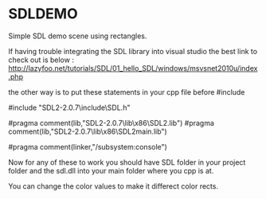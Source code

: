 # SDLDEMO
Simple SDL demo scene using rectangles.

If having trouble integrating the SDL library into visual studio the best link to check out is below : http://lazyfoo.net/tutorials/SDL/01_hello_SDL/windows/msvsnet2010u/index.php

the other way is to put these statements in your cpp file before #include

#include "SDL2-2.0.7\include\SDL.h"

#pragma comment(lib,"SDL2-2.0.7\lib\x86\SDL2.lib") #pragma comment(lib,"SDL2-2.0.7\lib\x86\SDL2main.lib")

#pragma comment(linker,"/subsystem:console")

Now for any of these to work you should have SDL folder in your project folder and the sdl.dll into your main folder where you cpp is at.

You can change the color values to make it differect color rects.
